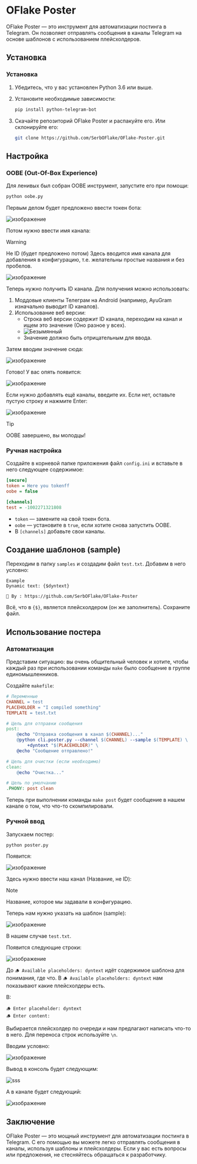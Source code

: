 # OFlake Poster

OFlake Poster — это инструмент для автоматизации постинга в Telegram. Он позволяет отправлять сообщения в каналы Telegram на основе шаблонов с использованием плейсхолдеров.

## Установка

### Установка

1. Убедитесь, что у вас установлен Python 3.6 или выше.
2. Установите необходимые зависимости:

   ```bash
   pip install python-telegram-bot
   ```

3. Скачайте репозиторий OFlake Poster и распакуйте его. Или склонируйте его:

   ```bash
   git clone https://github.com/SerbOFlake/OFlake-Poster.git
   ```

## Настройка

### OOBE (Out-Of-Box Experience)

Для ленивых был собран OOBE инструмент, запустите его при помощи:

```bash
python oobe.py
```

Первым делом будет предложено ввести токен бота:

![изображение](https://github.com/user-attachments/assets/3ffb6c05-c2c9-4a9d-aa2d-25311a87d16e)

Потом нужно ввести имя канала:

> [!WARNING]
> Не ID (будет предложено потом)
> Здесь вводится имя канала для добавления в конфигурацию, т.е. желательны простые названия и без пробелов.

![изображение](https://github.com/user-attachments/assets/0dac05e5-28f0-42a6-b54f-893e19227178)

Теперь нужно получить ID канала. Для получения можно использовать:

1. Моддовые клиенты Телеграм на Android (например, AyuGram изначально выводит ID каналов).
2. Использование веб версии:
   - Строка веб версии содержит ID канала, переходим на канал и ищем это значение (Оно разное у всех).
   - ![Безымянный](https://github.com/user-attachments/assets/af928d72-c6ad-4c82-8d76-9430413661c0)
   - Значение должно быть отрицательным для ввода.

Затем вводим значение сюда:

![изображение](https://github.com/user-attachments/assets/86e8a690-a76e-4a28-9398-10a093ae9ae6)

Готово! У вас опять появится:

![изображение](https://github.com/user-attachments/assets/0cf44f38-3c69-49d9-919b-8ed4cdee01fa)

Если нужно добавлять ещё каналы, введите их. Если нет, оставьте пустую строку и нажмите Enter:

![изображение](https://github.com/user-attachments/assets/510fb08f-70c1-424c-bef0-e6eda0f4a541)

> [!TIP]
> OOBE завершено, вы молодцы!

### Ручная настройка

Создайте в корневой папке приложения файл `config.ini` и вставьте в него следующее содержимое:

```ini
[secure]
token = Here you tokenff
oobe = false

[channels]
test = -1002271321808
```

- `token` — замените на свой токен бота.
- `oobe` — установите в `true`, если хотите снова запустить OOBE.
- В `[channels]` добавьте свои каналы.

## Создание шаблонов (sample)

Переходим в папку `samples` и создадим файл `test.txt`. Добавим в него условно:

```
Example
Dynamic text: {$dyntext}

👻 By : https://github.com/SerbOFlake/OFlake-Poster
```

Всё, что в `{$}`, является плейсхолдером (он же заполнитель). Сохраните файл.

## Использование постера

### Автоматизация

Представим ситуацию: вы очень общительный человек и хотите, чтобы каждый раз при использовании команды `make` было сообщение в группе единомышленников.

Создайте `makefile`:

```makefile
# Переменные
CHANNEL = test
PLACEHOLDER = "I compiled something"
TEMPLATE = test.txt

# Цель для отправки сообщения
post:
	@echo "Отправка сообщения в канал $(CHANNEL)..."
	@python cli.poster.py --channel $(CHANNEL) --sample $(TEMPLATE) \
		+dyntext "$(PLACEHOLDER)" \
	@echo "Сообщение отправлено!"

# Цель для очистки (если необходимо)
clean:
	@echo "Очистка..."

# Цель по умолчанию
.PHONY: post clean
```

Теперь при выполнении команды `make post` будет сообщение в нашем канале о том, что что-то скомпилировали.

### Ручной ввод

Запускаем постер:

```bash
python poster.py
```

Появится:

![изображение](https://github.com/user-attachments/assets/07f34d76-f04f-4a50-acf2-b69e05277a0a)

Здесь нужно ввести наш канал (Название, не ID):

> [!NOTE]
> Название, которое мы задавали в конфигурацию.

Теперь нам нужно указать на шаблон (sample):

![изображение](https://github.com/user-attachments/assets/9435c72e-4ad0-41a0-b9a4-a6a6c46dc58b)

В нашем случае `test.txt`.

Появится следующие строки:

![изображение](https://github.com/user-attachments/assets/748f7a15-f656-4752-a6fa-d91294d73a76)

До `🪵 Available placeholders: dyntext` идёт содержимое шаблона для понимания, где что. В `🪵 Available placeholders: dyntext` нам показывают какие плейсхолдеры есть.

В:

```
🪵 Enter placeholder: dyntext
🪵 Enter content:
```

Выбирается плейсхолдер по очереди и нам предлагают написать что-то в него. Для переноса строк используйте `\n`.

Вводим условно:

![изображение](https://github.com/user-attachments/assets/1fd1864f-329b-4ea7-acb1-422b6e92f78e)

Вывод в консоль будет следующим:

![sss](https://github.com/user-attachments/assets/81f2ccfe-ecf5-4d9e-8255-4e7199fafcb6)

А в канале будет следующий:

![изображение](https://github.com/user-attachments/assets/3a64cfb4-6235-400d-8986-c539b6477f15)

## Заключение

OFlake Poster — это мощный инструмент для автоматизации постинга в Telegram. С его помощью вы можете легко отправлять сообщения в каналы, используя шаблоны и плейсхолдеры. Если у вас есть вопросы или предложения, не стесняйтесь обращаться к разработчику.
